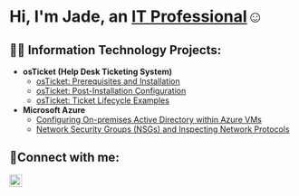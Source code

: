 <h1>Hi, I'm Jade, an <a href="https://www.linkedin.com/in/jade-da-silva-8b43566a/">IT Professional</a>☺</h1>

<h2>👨‍💻 Information Technology Projects:</h2>

- <b>osTicket (Help Desk Ticketing System)</b>
  - [osTicket: Prerequisites and Installation](https://github.com/JadedaSilva/osticket-prereqs)
  - [osTicket: Post-Installation Configuration](https://github.com/JadedaSilva/post-install-config)
  - [osTicket: Ticket Lifecycle Examples](https://github.com/JadedaSilva/ticket-lifecycle)
- <b>Microsoft Azure</b>
  - [Configuring On-premises Active Directory within Azure VMs](https://github.com/JadedaSilva/configure-ad)
  - [Network Security Groups (NSGs) and Inspecting Network Protocols](https://github.com/JadedaSilva/azure-network-protocols)

<h2>🤳Connect with me:</h2>

[<img align="left" alt="Jade | LinkedIn" width="22px" src="https://cdn.jsdelivr.net/npm/simple-icons@v3/icons/linkedin.svg" />][linkedin]

[linkedin]: https://www.linkedin.com/in/jade-da-silva-8b43566a/

